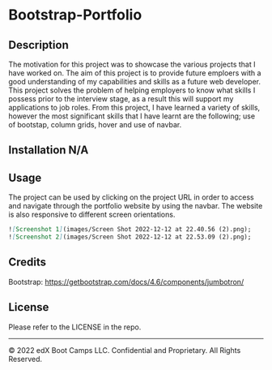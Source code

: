 # Bootstrap-Portfolio

## Description  
The motivation for this project was to showcase the various projects that I have worked on. The aim of this project is to provide future emploers with a good understanding of my capabilities and skills as a future web developer. This project solves the problem of helping employers to know what skills I possess prior to the interview stage, as a result this will support my applications to job roles. From this project, I have learned a variety of skills, however the most significant skills that I have learnt are the following; use of bootstap, column grids, hover and use of navbar.

## Installation N/A

## Usage 
The project can be used by clicking on the project URL in order to access and navigate through the portfolio website by using the navbar. The website is also responsive to different screen orientations.

```md
![Screenshot 1](images/Screen Shot 2022-12-12 at 22.40.56 (2).png);
![Screenshot 2](images/Screen Shot 2022-12-12 at 22.53.09 (2).png);
```

## Credits
Bootstrap:
https://getbootstrap.com/docs/4.6/components/jumbotron/


## License

Please refer to the LICENSE in the repo.

---

© 2022 edX Boot Camps LLC. Confidential and Proprietary. All Rights Reserved.
